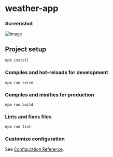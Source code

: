 # weather-app

### Screenshot
![image](https://user-images.githubusercontent.com/80734011/144842294-31f148a8-0ec1-4d47-9179-b9b235f7c205.png)


## Project setup
```
npm install
```

### Compiles and hot-reloads for development
```
npm run serve
```

### Compiles and minifies for production
```
npm run build
```

### Lints and fixes files
```
npm run lint
```

### Customize configuration
See [Configuration Reference](https://cli.vuejs.org/config/).
